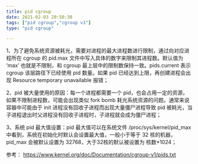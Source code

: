 ```yaml
---
title: pid cgroup 
date: 2021-02-03 20:50:30
tags: ["pid cgroup","cgroup v1"]
type: "pid cgroup"

---
```


1、为了避免系统资源被耗光，需要对进程的最大进程数进行限制，通过向对应进程所在 cgroup 的 pid.max 文件中写入具体的数字来限制其进程数。默认值为 ‘max’ 也就是不限制，和 cgroup 最上层中的限制数保持一致。pids.current 表示 cgroup 该层路径下已经使用 pid 数量。如果 pid 已经达到上限，再创建进程会出现 Resource temporary unavailable 报错；

2、pid 被大量使用的原因：每一个进程都需要一个 pid，也会占用一定的资源，如果不限制进程数，可能会出现类似 fork bomb 耗光系统资源的问题。通常来说容器中可能由于 init 进程没有回收子进程而出现大量僵尸进程导致 pid 被耗光，当子进程退出时父进程没有回收子进程时，子进程就会成为僵尸进程；

3、系统 pid 最大值设置：pid 最大值可以在系统文件 /proc/sys/kernel/pid_max 中看到，系统在初始化时默认会设置最大值，一般小于等于 32 核的机器，pid_max 会被默认设置为 32768，大于32核的默认被设置为 核数*1024；



参考：
https://www.kernel.org/doc/Documentation/cgroup-v1/pids.txt
